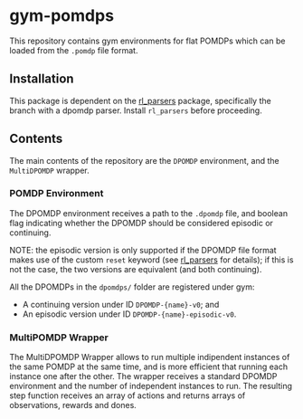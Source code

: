 # gym-pomdps

This repository contains gym environments for flat POMDPs which can be loaded
from the `.pomdp` file format.

## Installation

This package is dependent on the
[rl_parsers](https://github.com/abaisero/rl_parsers/tree/feature_dpomdp) package, specifically the branch with a dpomdp parser.  Install
`rl_parsers` before proceeding.

## Contents

The main contents of the repository are the `DPOMDP` environment, and the
`MultiDPOMDP` wrapper.

### POMDP Environment

The DPOMDP environment receives a path to the `.dpomdp` file, and boolean flag
indicating whether the DPOMDP should be considered episodic or continuing.

NOTE:  the episodic version is only supported if the DPOMDP file format makes
use of the custom `reset` keyword (see
[rl_parsers](https://github.com/abaisero/rl_parsers) for details);  if this is
not the case, the two versions are equivalent (and both continuing).

All the DPOMDPs in the `dpomdps/` folder are registered under gym:
 * A continuing version under ID `DPOMDP-{name}-v0`; and
 * An episodic version under ID `DPOMDP-{name}-episodic-v0`.

### MultiPOMDP Wrapper

The MultiDPOMDP Wrapper allows to run multiple indipendent instances of the same
POMDP at the same time, and is more efficient that running each instance one
after the other.  The wrapper receives a standard DPOMDP environment and the
number of independent instances to run.  The resulting step function receives
an array of actions and returns arrays of observations, rewards and dones.
